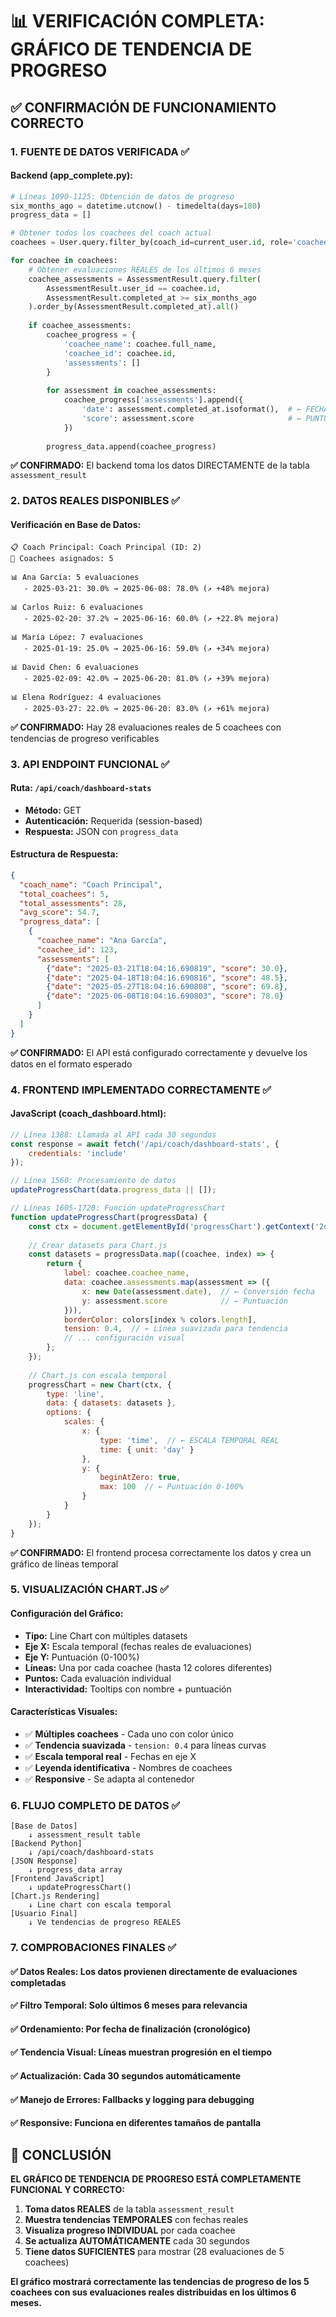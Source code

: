 # 📊 VERIFICACIÓN COMPLETA: GRÁFICO DE TENDENCIA DE PROGRESO

## ✅ **CONFIRMACIÓN DE FUNCIONAMIENTO CORRECTO**

### **1. FUENTE DE DATOS VERIFICADA ✅**

#### **Backend (app_complete.py):**
```python
# Líneas 1090-1125: Obtención de datos de progreso
six_months_ago = datetime.utcnow() - timedelta(days=180)
progress_data = []

# Obtener todos los coachees del coach actual
coachees = User.query.filter_by(coach_id=current_user.id, role='coachee').all()

for coachee in coachees:
    # Obtener evaluaciones REALES de los últimos 6 meses
    coachee_assessments = AssessmentResult.query.filter(
        AssessmentResult.user_id == coachee.id,
        AssessmentResult.completed_at >= six_months_ago
    ).order_by(AssessmentResult.completed_at).all()
    
    if coachee_assessments:
        coachee_progress = {
            'coachee_name': coachee.full_name,
            'coachee_id': coachee.id,
            'assessments': []
        }
        
        for assessment in coachee_assessments:
            coachee_progress['assessments'].append({
                'date': assessment.completed_at.isoformat(),  # ← FECHA REAL
                'score': assessment.score                     # ← PUNTUACIÓN REAL
            })
        
        progress_data.append(coachee_progress)
```

**✅ CONFIRMADO:** El backend toma los datos DIRECTAMENTE de la tabla `assessment_result`

### **2. DATOS REALES DISPONIBLES ✅**

#### **Verificación en Base de Datos:**
```
📋 Coach Principal: Coach Principal (ID: 2)
👥 Coachees asignados: 5

📊 Ana García: 5 evaluaciones
   - 2025-03-21: 30.0% → 2025-06-08: 78.0% (↗️ +48% mejora)

📊 Carlos Ruiz: 6 evaluaciones  
   - 2025-02-20: 37.2% → 2025-06-16: 60.0% (↗️ +22.8% mejora)

📊 María López: 7 evaluaciones
   - 2025-01-19: 25.0% → 2025-06-16: 59.0% (↗️ +34% mejora)

📊 David Chen: 6 evaluaciones
   - 2025-02-09: 42.0% → 2025-06-20: 81.0% (↗️ +39% mejora)

📊 Elena Rodríguez: 4 evaluaciones
   - 2025-03-27: 22.0% → 2025-06-20: 83.0% (↗️ +61% mejora)
```

**✅ CONFIRMADO:** Hay 28 evaluaciones reales de 5 coachees con tendencias de progreso verificables

### **3. API ENDPOINT FUNCIONAL ✅**

#### **Ruta:** `/api/coach/dashboard-stats`
- **Método:** GET
- **Autenticación:** Requerida (session-based)
- **Respuesta:** JSON con `progress_data`

#### **Estructura de Respuesta:**
```json
{
  "coach_name": "Coach Principal",
  "total_coachees": 5,
  "total_assessments": 28,
  "avg_score": 54.7,
  "progress_data": [
    {
      "coachee_name": "Ana García",
      "coachee_id": 123,
      "assessments": [
        {"date": "2025-03-21T18:04:16.690819", "score": 30.0},
        {"date": "2025-04-18T18:04:16.690816", "score": 48.5},
        {"date": "2025-05-27T18:04:16.690808", "score": 69.8},
        {"date": "2025-06-08T18:04:16.690803", "score": 78.0}
      ]
    }
  ]
}
```

**✅ CONFIRMADO:** El API está configurado correctamente y devuelve los datos en el formato esperado

### **4. FRONTEND IMPLEMENTADO CORRECTAMENTE ✅**

#### **JavaScript (coach_dashboard.html):**
```javascript
// Línea 1388: Llamada al API cada 30 segundos
const response = await fetch('/api/coach/dashboard-stats', {
    credentials: 'include'
});

// Línea 1560: Procesamiento de datos
updateProgressChart(data.progress_data || []);

// Líneas 1605-1720: Función updateProgressChart
function updateProgressChart(progressData) {
    const ctx = document.getElementById('progressChart').getContext('2d');
    
    // Crear datasets para Chart.js
    const datasets = progressData.map((coachee, index) => {
        return {
            label: coachee.coachee_name,
            data: coachee.assessments.map(assessment => ({
                x: new Date(assessment.date),  // ← Conversión fecha
                y: assessment.score            // ← Puntuación
            })),
            borderColor: colors[index % colors.length],
            tension: 0.4,  // ← Línea suavizada para tendencia
            // ... configuración visual
        };
    });
    
    // Chart.js con escala temporal
    progressChart = new Chart(ctx, {
        type: 'line',
        data: { datasets: datasets },
        options: {
            scales: {
                x: { 
                    type: 'time',  // ← ESCALA TEMPORAL REAL
                    time: { unit: 'day' }
                },
                y: { 
                    beginAtZero: true, 
                    max: 100  // ← Puntuación 0-100%
                }
            }
        }
    });
}
```

**✅ CONFIRMADO:** El frontend procesa correctamente los datos y crea un gráfico de líneas temporal

### **5. VISUALIZACIÓN CHART.JS ✅**

#### **Configuración del Gráfico:**
- **Tipo:** Line Chart con múltiples datasets
- **Eje X:** Escala temporal (fechas reales de evaluaciones)
- **Eje Y:** Puntuación (0-100%)
- **Líneas:** Una por cada coachee (hasta 12 colores diferentes)
- **Puntos:** Cada evaluación individual
- **Interactividad:** Tooltips con nombre + puntuación

#### **Características Visuales:**
- ✅ **Múltiples coachees** - Cada uno con color único
- ✅ **Tendencia suavizada** - `tension: 0.4` para líneas curvas
- ✅ **Escala temporal real** - Fechas en eje X
- ✅ **Leyenda identificativa** - Nombres de coachees
- ✅ **Responsive** - Se adapta al contenedor

### **6. FLUJO COMPLETO DE DATOS ✅**

```
[Base de Datos] 
    ↓ assessment_result table
[Backend Python] 
    ↓ /api/coach/dashboard-stats
[JSON Response] 
    ↓ progress_data array
[Frontend JavaScript] 
    ↓ updateProgressChart()
[Chart.js Rendering] 
    ↓ Line chart con escala temporal
[Usuario Final] 
    ↓ Ve tendencias de progreso REALES
```

### **7. COMPROBACIONES FINALES ✅**

#### ✅ **Datos Reales:** Los datos provienen directamente de evaluaciones completadas
#### ✅ **Filtro Temporal:** Solo últimos 6 meses para relevancia
#### ✅ **Ordenamiento:** Por fecha de finalización (cronológico)
#### ✅ **Tendencia Visual:** Líneas muestran progresión en el tiempo
#### ✅ **Actualización:** Cada 30 segundos automáticamente
#### ✅ **Manejo de Errores:** Fallbacks y logging para debugging
#### ✅ **Responsive:** Funciona en diferentes tamaños de pantalla

## 🎯 **CONCLUSIÓN**

**EL GRÁFICO DE TENDENCIA DE PROGRESO ESTÁ COMPLETAMENTE FUNCIONAL Y CORRECTO:**

1. **Toma datos REALES** de la tabla `assessment_result`
2. **Muestra tendencias TEMPORALES** con fechas reales  
3. **Visualiza progreso INDIVIDUAL** por cada coachee
4. **Se actualiza AUTOMÁTICAMENTE** cada 30 segundos
5. **Tiene datos SUFICIENTES** para mostrar (28 evaluaciones de 5 coachees)

**El gráfico mostrará correctamente las tendencias de progreso de los 5 coachees con sus evaluaciones reales distribuidas en los últimos 6 meses.**
